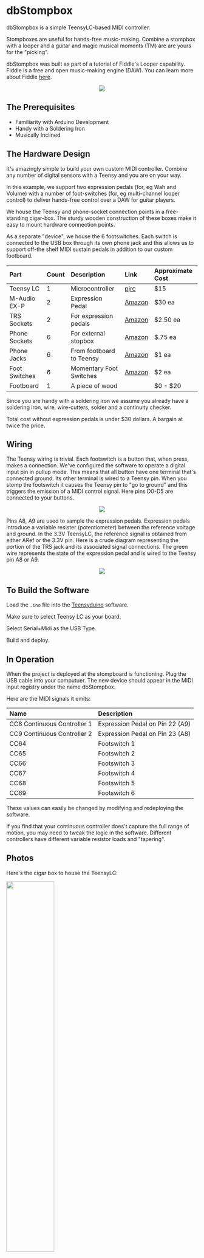 # dbStompbox

dbStompbox is a simple TeensyLC-based MIDI controller.

Stompboxes are useful for hands-free music-making. Combine a stompbox
with a looper and a guitar and magic musical moments (TM) are are
yours for the "picking".

dbStompbox was built as part of a tutorial of Fiddle's Looper capability.
Fiddle is a free and open music-making engine (DAW).  You can learn more
about Fiddle [here](https://cannerycoders.com/#Fiddle).

<center>
<img src="./images/overview.png">
</center>

## The Prerequisites

* Familiarity with Arduino Development
* Handy with a Soldering Iron
* Musically Inclined

## The Hardware Design

It's amazingly simple to build your own custom MIDI controller.  Combine
any number of digital sensors with a Teensy and you are on your way. 

In this example, we support two expression pedals (for, eg Wah and Volume) 
with a number of foot-switches (for, eg multi-channel looper control)
to deliver hands-free control over a DAW for guitar players.

We house the Teensy and phone-socket connection points in a free-standing
cigar-box.  The sturdy wooden construction of these boxes make it easy to 
mount hardware connection points.

As a separate "device", we house the 6 footswitches.  Each switch is
connected to the  USB box through its own phone jack and this allows us
to support off-the shelf MIDI sustain pedals in addition to our custom 
footboard.

| Part          | Count | Description              | Link                                              | Approximate Cost |
| :------------ | :---- | :----------------------- | :------------------------------------------------ | :--------------- |
| Teensy LC     | 1     | Microcontroller          | [pjrc](https://www.pjrc.com/teensy/teensyLC.html) | $15              |
| M-Audio EX-P  | 2     | Expression Pedal         | [Amazon](https://www.amazon.com/dp/B000NLRWEI)    | $30 ea           |
| TRS Sockets   | 2     | For expression pedals    | [Amazon](https://www.amazon.com/dp/B079K74SC4)    | $2.50 ea         |
| Phone Sockets | 6     | For external stopbox     | [Amazon](https://www.amazon.com/dp/B07FB944VD)    | $.75 ea          |
| Phone Jacks   | 6     | From footboard to Teensy | [Amazon](https://www.amazon.com/dp/B07JP82FFX)    | $1 ea            |
| Foot Switches | 6     | Momentary Foot Switches  | [Amazon](https://www.amazon.com/dp/B08TBTWDYV)    | $2 ea            |
| Footboard     | 1     | A piece of wood          |                                                   | $0 - $20            |

Since you are handy with a soldering iron we assume you already have a 
soldering iron, wire, wire-cutters, solder and a continuity checker.

Total cost without expression pedals is under $30 dollars. A bargain at twice
the price.

## Wiring

The Teensy wiring is trivial.  Each footswitch is a button that, when press,
makes a connection. We've configured the software to operate a digital input
pin in pullup mode. This means that all button have one terminal that's connected 
ground. Its other terminal is wired to a Teensy pin.  When you stomp the
footswitch it causes the Teensy pin to "go to ground" and this triggers
the emission of a MIDI control signal.  Here pins D0-D5 are connected 
to your buttons.

<center>
<img src="./images/teensyPins.png">
</center>

Pins A8, A9 are used to sample the expression pedals.  Expression pedals
introduce a variable resister (potentiometer) between the reference voltage
and ground.  In the 3.3V TeensyLC, the reference signal is obtained from either
ARef or the 3.3V pin.  Here is a crude diagram representing the portion of
the TRS jack and its associated signal connections.  The green wire represents
the state of the expression pedal and is wired to the Teensy pin A8 or A9.

<center>
<img src="./images/trsWiring.png">
</center>

## To Build the Software

Load the `.ino` file into the [Teensyduino](https://www.pjrc.com/teensy/td_download.html) 
software.

Make sure to select Teensy LC as your board.

Select Serial+Midi as the USB Type.

Build and deploy.

## In Operation

When the project is deployed at the stompboard is functioning. Plug the USB
cable into your computuer. The new device should appear in the MIDI input
registry under the name dbStompbox.

Here are the MIDI signals it emits:

|Name|Description|
|:---|:--        |
|CC8 Continuous Controller 1| Expression Pedal on Pin 22 (A9)|
|CC9 Continuous Controller 2| Expression Pedal on Pin 23 (A8)|
|CC64 | Footswitch 1 |
|CC65 | Footswitch 2 |
|CC66 | Footswitch 3 |
|CC67 | Footswitch 4 |
|CC68 | Footswitch 5 |
|CC69 | Footswitch 6 |

These values can easily be changed by modifying and redeploying the software.

If you find that your continuous controller does't capture the full range of
motion, you may need to tweak the logic in the software.  Different controllers
have different variable resistor loads and "tapering".

## Photos

Here's the cigar box to house the TeensyLC:

<img src="./images/dbCigarBox.jpg" style="width:50%">

Here's the Teensy wired and in place. The back, bottom-left
is the USB wire that powers and connects the Teensy to your
computer.  Phone jacks connect on the top of the box.

<img src="./images/dbStompBox.jpg" style="width:50%">

And now it's ready for action.  

<img src="./images/dbStompBoxClose.jpg" style="width:500px">

Here's the footboard:

<img src="./images/dbStompBoard.jpg" style="width:500px">

And the whole setup, complete with expression pedals:

<img src="./images/dbStompAction.jpg" style="width:500px">
